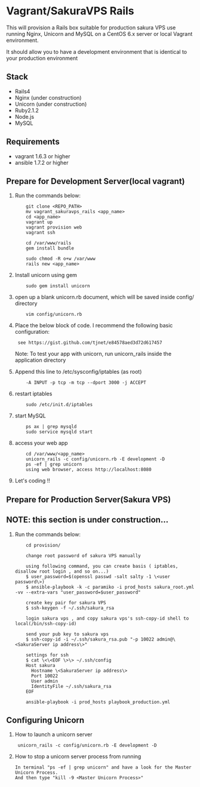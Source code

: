 # Vagrant/SakuraVPS Rails

This will provision a Rails box suitable for production sakura VPS use running Nginx, Unicorn and
MySQL on a CentOS 6.x server or local Vagrant environment.

It should allow you to have a development environment that is identical to your production environment
## Stack

+ Rails4
+ Nginx (under construction)
+ Unicorn (under construction)
+ Ruby2.1.2
+ Node.js
+ MySQL


## Requirements

+ vagrant 1.6.3 or higher
+ ansible 1.7.2 or higher

## Prepare for Development Server(local vagrant)

1. Run the commands below:

	```
        git clone <REPO_PATH>
        mv vagrant_sakuravps_rails <app_name>
        cd <app_name>
        vagrant up
        vagrant provision web
        vagrant ssh
        
        cd /var/www/rails
        gem install bundle 

        sudo chmod -R o+w /var/www
        rails new <app_name>

	```

2. Install unicorn using gem
       
	```
        sudo gem install unicorn
	```

3. open up a blank unicorn.rb document, which will be saved inside config/ directory
       
	```
        vim config/unicorn.rb
	```

4. Place the below block of code. I recommend the following basic configuration:
       
        see https://gist.github.com/tjnet/e84578aed3d72d617457

    Note: To test your app with unicorn, run unicorn_rails inside the application directory

5. Append this line to /etc/sysconfig/iptables (as root)
       
	```
        -A INPUT -p tcp -m tcp --dport 3000 -j ACCEPT 
	```
6. restart iptables
       
	```
        sudo /etc/init.d/iptables
	```

7. start MySQL

	```
        ps ax | grep mysqld
        sudo service mysqld start
	```
       
8. access your web app 

	```
        cd /var/www/<app_name>
        unicorn_rails -c config/unicorn.rb -E development -D
        ps -ef | grep unicorn
        using web browser, access http://localhost:8080  
	```


9. Let's coding !!

## Prepare for Production Server(Sakura VPS) 
## NOTE: this section is under construction... 

1. Run the commands below:

       
	```
        cd provision/ 

        change root password of sakura VPS manually

        using following command, you can create basis ( iptables, disallow root login , and so on...)
        $ user_password=$(openssl passwd -salt salty -1 \<user password\>)  
        $ ansible-playbook -k -c paramiko -i prod_hosts sakura_root.yml -vv --extra-vars "user_password=$user_password"  
          
        create key pair for sakura VPS
        $ ssh-keygen -f ~/.ssh/sakura_rsa
        
        login sakura vps , and copy sakura vps's ssh-copy-id shell to local(/bin/ssh-copy-id)
        
        send your pub key to sakura vps
        $ ssh-copy-id -i ~/.ssh/sakura_rsa.pub "-p 10022 admin@\<SakuraServer ip address\>"  

        settings for ssh
        $ cat \<\<EOF \>\> ~/.ssh/config  
        Host sakura  
          Hostname \<SakuraServer ip address\>  
          Port 10022  
          User admin  
          IdentityFile ~/.ssh/sakura_rsa  
        EOF  

        ansible-playbook -i prod_hosts playbook_production.yml
	```
## Configuring Unicorn

1. How to launch a unicorn server

        unicorn_rails -c config/unicorn.rb -E development -D

2. How to stop a unicorn server process from running


       In terminal "ps -ef | grep unicorn" and have a look for the Master Unicorn Process.
       And then type "kill -9 <Master Unicorn Process>"


